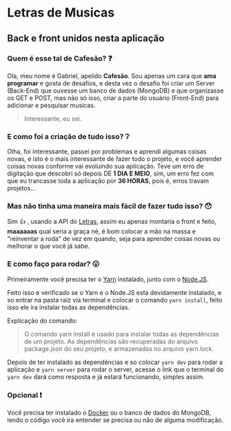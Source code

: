 # Letras de Musicas
## Back e front unidos nesta aplicação

### Quem é esse tal de Cafesão? :question:

Ola, meu nome é Gabriel, apelido **Cafesão**.
Sou apenas um cara que **ama programar** e gosta de desafios, e desta vez o desafio foi criar um Server (Back-End)  que ouvesse um banco de dados (MongoDB) e que organizasse os GET e POST, mas não só isso, criar a parte do usuário (Front-End) para adicionar e pesquisar musicas.
>Interessante, eu sei.

### E como foi a criação de tudo isso? :grey_question:

Olha, foi interessante, passei por problemas e aprendi algumas coisas novas, e isto é o mais interessante de fazer todo o projeto, e você aprender coisas novas conforme vai evoluindo sua aplicação.
Teve um erro de digitação que descobri só depois DE **1 DIA E MEIO**, sim, um erro fez com que eu trancasse toda a aplicação por **36 HORAS**, pois é, erros travam projetos...

### Mas não tinha uma maneira mais fácil de fazer tudo isso? :hushed:

Sim :+1: , usando a API do [Letras](https://api.vagalume.com.br/docs/letras/), assim eu apenas montaria o front e feito, **maaaaaas** qual seria a graça né, é bom colocar a mão na massa e "reinventar a roda" de vez em quando, seja para aprender coisas novas ou melhorar o que você já sabe.

### E como faço para rodar? :open_mouth:

Primeiramente você precisa ter o [Yarn](https://yarnpkg.com/pt-BR/) instalado, junto com o [Node.JS](https://nodejs.org/pt-br/).

Feito isso e verificado se o Yarn e o Node.JS esta devidamente instalado, e so entrar na pasta raiz via terminal e colocar o comando `yarn install`, feito isso ele ira instalar todas as dependências.

Explicação do comando:

>O comando yarn install é usado para instalar todas as dependências de um projeto. As dependências são recuperadas do arquivo package.json do seu projeto, e armazenadas no arquivo yarn.lock.

Depois de ter instalado as dependências e so colocar `yarn dev` para rodar a aplicação e `yarn server` para rodar o server, acesse o link que o terminal do `yarn dev` dará como resposta e já estará funcionando, simples assim.

### Opcional :exclamation:

Você precisa ter instalado o [Docker](https://www.docker.com) ou o banco de dados do MongoDB, lendo o código você ira entender se precisa ou não de alguma modificação.
